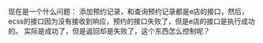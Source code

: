 现在是一个什么问题：
	添加预约记录，和查询预约记录都是e店的接口，然后，ecss的接口因为没有接收到响应，预约的接口失败了，但是e店的接口是执行成功的。
	实际是成功了，但是返回却是失败了，这个东西怎么控制呢？

